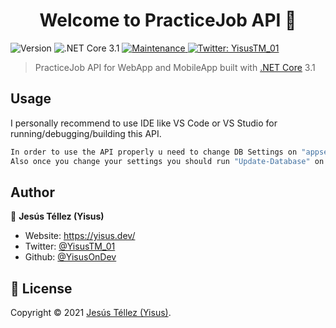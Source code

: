 <h1 align="center">Welcome to PracticeJob API 👋</h1>
<p>
  <img alt="Version" src="https://img.shields.io/badge/version-0.0.1-blue.svg?cacheSeconds=2592000" />
  <img alt=".NET Core 3.1" src="https://img.shields.io/badge/.NET Core-3.1-blue.svg?cacheSeconds=2592000" />
  <a href="https://github.com/kefranabg/readme-md-generator/graphs/commit-activity" target="_blank">
    <img alt="Maintenance" src="https://img.shields.io/badge/Maintained%3F-yes-green.svg" />
  </a>
  <a href="https://twitter.com/YisusTM\_01" target="_blank">
    <img alt="Twitter: YisusTM_01" src="https://img.shields.io/twitter/follow/YisusTM_01.svg?style=social" />
  </a>
</p>

> PracticeJob API for WebApp and MobileApp built with [.NET Core](https://docs.microsoft.com/en-us/aspnet/core/?view=aspnetcore-6.0) 3.1

## Usage
I personally recommend to use IDE like VS Code or VS Studio for running/debugging/building this API.
```bash
In order to use the API properly u need to change DB Settings on "appsettings.json" [ConnectionStrings]
Also once you change your settings you should run "Update-Database" on Package Manager Console in order to get all db data.
```

## Author

👤 **Jesús Téllez (Yisus)**

* Website: https://yisus.dev/
* Twitter: [@YisusTM\_01](https://twitter.com/YisusTM\_01)
* Github: [@YisusOnDev](https://github.com/YisusOnDev)

## 📝 License

Copyright © 2021 [Jesús Téllez (Yisus)](https://github.com/YisusOnDev).<br />
